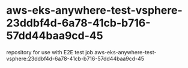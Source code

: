 # aws-eks-anywhere-test-vsphere-23ddbf4d-6a78-41cb-b716-57dd44baa9cd-45
repository for use with E2E test job aws-eks-anywhere-test-vsphere:23ddbf4d-6a78-41cb-b716-57dd44baa9cd-45
